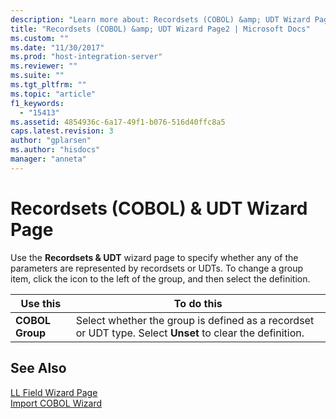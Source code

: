 ```yaml
---
description: "Learn more about: Recordsets (COBOL) &amp; UDT Wizard Page"
title: "Recordsets (COBOL) &amp; UDT Wizard Page2 | Microsoft Docs"
ms.custom: ""
ms.date: "11/30/2017"
ms.prod: "host-integration-server"
ms.reviewer: ""
ms.suite: ""
ms.tgt_pltfrm: ""
ms.topic: "article"
f1_keywords: 
  - "15413"
ms.assetid: 4854936c-6a17-49f1-b076-516d40ffc8a5
caps.latest.revision: 3
author: "gplarsen"
ms.author: "hisdocs"
manager: "anneta"
---
```

# Recordsets (COBOL) &amp; UDT Wizard Page
Use the **Recordsets & UDT** wizard page to specify whether any of the parameters are represented by recordsets or UDTs. To change a group item, click the icon to the left of the group, and then select the definition.  
  
|Use this|To do this|  
|--------------|----------------|  
|**COBOL Group**|Select whether the group is defined as a recordset or UDT type. Select **Unset** to clear the definition.|  
  
## See Also  
 [LL Field Wizard Page](../core/ll-field-wizard-page2.md)   
 [Import COBOL Wizard](../core/import-cobol-wizard2.md)

